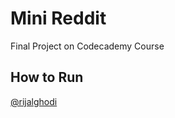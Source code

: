 # Mini Reddit

Final Project on Codecademy Course

## How to Run

[@rijalghodi](https://github.com/rijalghodi)
